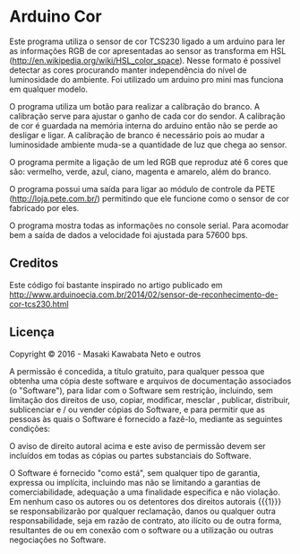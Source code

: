 # Arduino Cor

Este programa utiliza o sensor de cor TCS230 ligado a um arduino para ler as informações RGB de cor apresentadas ao sensor 
as transforma em HSL (http://en.wikipedia.org/wiki/HSL_color_space).
Nesse formato é possível detectar as cores procurando manter independência do nível de luminosidade
do ambiente. Foi utilizado um arduino pro mini mas funciona em qualquer modelo.

O programa utiliza um botão para realizar a calibração do branco.
A calibração serve para ajustar o ganho de cada cor do sendor. A calibração de cor
é guardada na memória interna do arduino então não se perde ao desligar e ligar.
A calibração de branco é necessário pois ao mudar a luminosidade ambiente muda-se 
a quantidade de luz que chega ao sensor.

O programa permite a ligação de um led RGB que reproduz até
6 cores que são: vermelho, verde, azul, ciano, magenta e amarelo, além do branco.

O programa possui uma saída para ligar ao módulo de controle da PETE (http://loja.pete.com.br/)
permitindo que ele funcione como o sensor de cor fabricado por eles.

O programa mostra todas as informações no console serial. Para acomodar bem a saída de dados a velocidade foi ajustada
para 57600 bps.

## Creditos

Este código foi bastante inspirado no artigo publicado em 
http://www.arduinoecia.com.br/2014/02/sensor-de-reconhecimento-de-cor-tcs230.html

## Licença

 Copyright © 2016 - Masaki Kawabata Neto e outros

A permissão é concedida, a título gratuito, para qualquer pessoa que obtenha uma cópia deste software e arquivos de documentação associados (o "Software"), para lidar com o Software sem restrição, incluindo, sem limitação dos direitos de uso, copiar, modificar, mesclar , publicar, distribuir, sublicenciar e / ou vender cópias do Software, e para permitir que as pessoas às quais o Software é fornecido a fazê-lo, mediante as seguintes condições:

O aviso de direito autoral acima e este aviso de permissão devem ser incluídos em todas as cópias ou partes substanciais do Software.

O Software é fornecido "como está", sem qualquer tipo de garantia, expressa ou implícita, incluindo mas não se limitando a garantias de comerciabilidade, adequação a uma finalidade específica e não violação. Em nenhum caso os autores ou os detentores dos direitos autorais {{{1}}} se responsabilizarão por qualquer reclamação, danos ou qualquer outra responsabilidade, seja em razão de contrato, ato ilícito ou de outra forma, resultantes de ou em conexão com o software ou a utilização ou outras negociações no Software.
